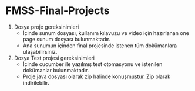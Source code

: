 # FMSS-Final-Projects

1. Dosya proje gereksinimleri
   * İçinde sunum dosyası, kullanım kılavuzu ve video için hazırlanan one page sunum dosyası bulunmaktadır.
   * Ana sunumun içinden final projesinde istenen tüm dokümanlara ulaşabilirsiniz.
2. Dosya Test projesi gereksinimleri
   * İçinde cucumber ile yazılmış test otomasyonu ve istenilen dokümanlar bulunmaktadır.
   * Proje java dosyası olarak zip halinde konuşmuştur. Zip olarak indirilebilir.

